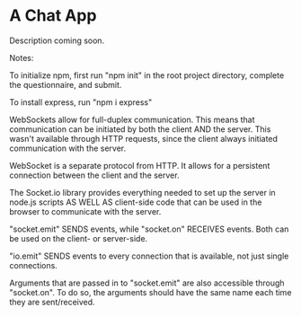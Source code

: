 # A Chat App

Description coming soon.

Notes:

To initialize npm, first run "npm init" in the root project directory, complete the questionnaire, and submit.

To install express, run "npm i express"

WebSockets allow for full-duplex communication. This means that communication can be initiated by both the client AND the server. This wasn't available through HTTP requests, since the client always initiated communication with the server.

WebSocket is a separate protocol from HTTP. It allows for a persistent connection between the client and the server.

The Socket.io library provides everything needed to set up the server in node.js scripts AS WELL AS client-side code that can be used in the browser to communicate with the server.

"socket.emit" SENDS events, while "socket.on" RECEIVES events. Both can be used on the client- or server-side.

"io.emit" SENDS events to every connection that is available, not just single connections.

Arguments that are passed in to "socket.emit" are also accessible through "socket.on". To do so, the arguments should have the same name each time they are sent/received.
